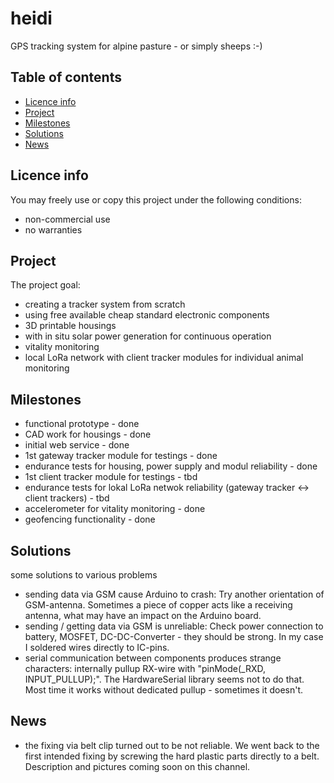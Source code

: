 # heidi
GPS tracking system for alpine pasture - or simply sheeps :-)

## Table of contents
* [Licence info](#licence-info)
* [Project](#project)
* [Milestones](#milestones)
* [Solutions](#solutions)
* [News](#news)

## Licence info

You may freely use or copy this project under the following conditions:

* non-commercial use
* no warranties
	
## Project

The project goal:

* creating a tracker system from scratch
* using free available cheap standard electronic components
* 3D printable housings
* with in situ solar power generation for continuous operation
* vitality monitoring
* local LoRa network with client tracker modules for individual animal monitoring
	
## Milestones

* functional prototype - done
* CAD work for housings - done 
* initial web service - done
* 1st gateway tracker module for testings - done
* endurance tests for housing, power supply and modul reliability - done
* 1st client tracker module for testings - tbd
* endurance tests for lokal LoRa netwok reliability (gateway tracker <-> client trackers) - tbd
* accelerometer for vitality monitoring - done
* geofencing functionality - done

## Solutions

some solutions to various problems

* sending data via GSM cause Arduino to crash: Try another orientation of GSM-antenna. Sometimes a piece of copper acts like a receiving antenna, what may have an impact on the Arduino board.
* sending / getting data via GSM is unreliable: Check power connection to battery, MOSFET, DC-DC-Converter - they should be strong. In my case I soldered wires directly to IC-pins.
* serial communication between components produces strange characters: internally pullup RX-wire with "pinMode(_RXD, INPUT_PULLUP);". The HardwareSerial library seems not to do that. Most time it works without dedicated pullup - sometimes it doesn't.

## News

* the fixing via belt clip turned out to be not reliable. We went back to the first intended fixing by screwing the hard plastic parts directly to a belt. Description and pictures coming soon on this channel.
